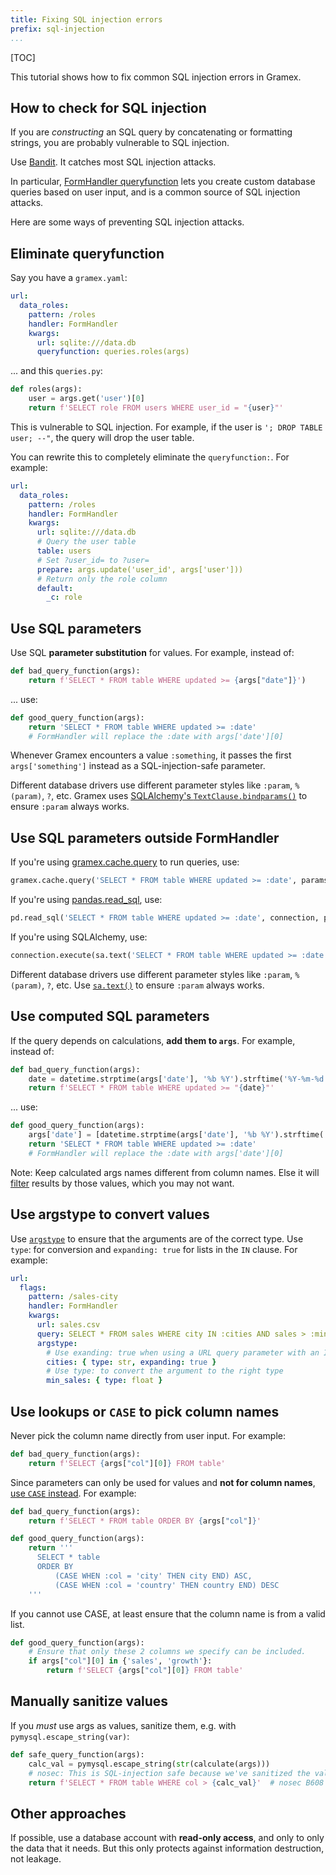 ```yaml
---
title: Fixing SQL injection errors
prefix: sql-injection
...
```


[TOC]

This tutorial shows how to fix common SQL injection errors in Gramex.

## How to check for SQL injection

If you are *constructing* an SQL query by concatenating or formatting strings,
you are probably vulnerable to SQL injection.

Use [Bandit](https://bandit.readthedocs.io/en/latest/). It catches most SQL injection attacks.

In particular, [FormHandler queryfunction](../../formhandler/#formhandler-queryfunction) lets you create custom database queries based on user input, and is a common source of SQL injection attacks.

Here are some ways of preventing SQL injection attacks.

## Eliminate queryfunction

Say you have a `gramex.yaml`:

```yaml
url:
  data_roles:
    pattern: /roles
    handler: FormHandler
    kwargs:
      url: sqlite:///data.db
      queryfunction: queries.roles(args)
```

... and this `queries.py`:

```python
def roles(args):
    user = args.get('user')[0]
    return f'SELECT role FROM users WHERE user_id = "{user}"'
```

This is vulnerable to SQL injection. For example, if the user is `'; DROP TABLE user; --"`, the query will drop the user table.

You can rewrite this to completely eliminate the `queryfunction:`. For example:

```yaml
url:
  data_roles:
    pattern: /roles
    handler: FormHandler
    kwargs:
      url: sqlite:///data.db
      # Query the user table
      table: users
      # Set ?user_id= to ?user=
      prepare: args.update('user_id', args['user']))
      # Return only the role column
      default:
        _c: role
```


## Use SQL parameters

Use SQL **parameter substitution** for values. For example, instead of:

```python
def bad_query_function(args):
    return f'SELECT * FROM table WHERE updated >= {args["date"]}')
```

... use:

```python
def good_query_function(args):
    return 'SELECT * FROM table WHERE updated >= :date'
    # FormHandler will replace the :date with args['date'][0]
```

Whenever Gramex encounters a value `:something`, it passes the first `args['something']` instead as a SQL-injection-safe parameter.

Different database drivers use different parameter styles like `:param`, `%(param)`, `?`, etc. Gramex uses
[SQLAlchemy's `TextClause.bindparams()`](https://docs.sqlalchemy.org/en/20/core/sqlelement.html#sqlalchemy.sql.expression.TextClause.bindparams)
to ensure `:param` always works.

## Use SQL parameters outside FormHandler

If you're using [gramex.cache.query](../../api/cache/#gramex.cache.query) to run queries, use:

```python
gramex.cache.query('SELECT * FROM table WHERE updated >= :date', params={'date': ...}, state=...)
```

If you're using [pandas.read_sql](https://pandas.pydata.org/docs/reference/api/pandas.read_sql.html), use:

```python
pd.read_sql('SELECT * FROM table WHERE updated >= :date', connection, params={'date': ...})
```

If you're using SQLAlchemy, use:

```python
connection.execute(sa.text('SELECT * FROM table WHERE updated >= :date'), date=...)
```

Different database drivers use different parameter styles like `:param`, `%(param)`, `?`, etc. Use
[`sa.text()`](https://docs.sqlalchemy.org/en/20/core/sqlelement.html#sqlalchemy.sql.expression.TextClause) to ensure
`:param` always works.


## Use computed SQL parameters

If the query depends on calculations, **add them to `args`**. For example, instead of:

```python
def bad_query_function(args):
    date = datetime.strptime(args['date'], '%b %Y').strftime('%Y-%m-%d')
    return f'SELECT * FROM table WHERE updated >= "{date}"'
```

... use:

```python
def good_query_function(args):
    args['date'] = [datetime.strptime(args['date'], '%b %Y').strftime('%Y-%m-%d')]
    return 'SELECT * FROM table WHERE updated >= :date'
    # FormHandler will replace the :date with args['date'][0]
```

Note: Keep calculated args names different from column names.
Else it will [filter](../../formhandler/#formhandler-filters) results by those values, which you may not want.

## Use argstype to convert values

Use [`argstype`](../../formhandler/#formhandler-argument-type) to ensure that the
arguments are of the correct type. Use `type`: for conversion and `expanding: true`
for lists in the `IN` clause. For example:

```yaml
url:
  flags:
    pattern: /sales-city
    handler: FormHandler
    kwargs:
      url: sales.csv
      query: SELECT * FROM sales WHERE city IN :cities AND sales > :min_sales
      argstype:
        # Use exanding: true when using a URL query parameter with an IN clause
        cities: { type: str, expanding: true }
        # Use type: to convert the argument to the right type
        min_sales: { type: float }
```

## Use lookups or `CASE` to pick column names

Never pick the column name directly from user input. For example:

```python
def bad_query_function(args):
    return f'SELECT {args["col"][0]} FROM table'
```

Since parameters can only be used for values and **not for column names**,
[use `CASE` instead](https://stackoverflow.com/a/25949885/100904). For example:

```python
def bad_query_function(args):
    return f'SELECT * FROM table ORDER BY {args["col"]}'

def good_query_function(args):
    return '''
      SELECT * table
      ORDER BY
          (CASE WHEN :col = 'city' THEN city END) ASC,
          (CASE WHEN :col = 'country' THEN country END) DESC
    '''
```

If you cannot use CASE, at least ensure that the column name is from a valid list.

```python
def good_query_function(args):
    # Ensure that only these 2 columns we specify can be included.
    if args["col"][0] in {'sales', 'growth'}:
        return f'SELECT {args["col"][0]} FROM table'
```


## Manually sanitize values

If you *must* use args as values, sanitize them, e.g. with `pymysql.escape_string(var)`:

```python
def safe_query_function(args):
    calc_val = pymysql.escape_string(str(calculate(args)))
    # nosec: This is SQL-injection safe because we've sanitized the value
    return f'SELECT * FROM table WHERE col > {calc_val}'  # nosec B608
```

## Other approaches

If possible, use a database account with **read-only access**, and only to only the
data that it needs. But this only protects against information destruction, not leakage.
